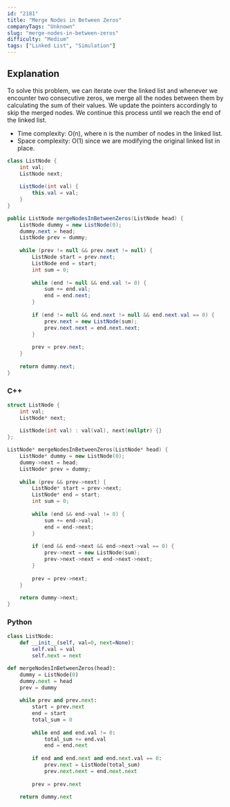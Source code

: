 ```yaml
---
id: "2181"
title: "Merge Nodes in Between Zeros"
companyTags: "Unknown"
slug: "merge-nodes-in-between-zeros"
difficulty: "Medium"
tags: ["Linked List", "Simulation"]
---
```


## Explanation

To solve this problem, we can iterate over the linked list and whenever we encounter two consecutive zeros, we merge all the nodes between them by calculating the sum of their values. We update the pointers accordingly to skip the merged nodes. We continue this process until we reach the end of the linked list.

- Time complexity: O(n), where n is the number of nodes in the linked list.
- Space complexity: O(1) since we are modifying the original linked list in place.

```java
class ListNode {
    int val;
    ListNode next;
    
    ListNode(int val) {
        this.val = val;
    }
}

public ListNode mergeNodesInBetweenZeros(ListNode head) {
    ListNode dummy = new ListNode(0);
    dummy.next = head;
    ListNode prev = dummy;
    
    while (prev != null && prev.next != null) {
        ListNode start = prev.next;
        ListNode end = start;
        int sum = 0;
        
        while (end != null && end.val != 0) {
            sum += end.val;
            end = end.next;
        }
        
        if (end != null && end.next != null && end.next.val == 0) {
            prev.next = new ListNode(sum);
            prev.next.next = end.next.next;
        }
        
        prev = prev.next;
    }
    
    return dummy.next;
}
```

### C++

```cpp
struct ListNode {
    int val;
    ListNode* next;
    
    ListNode(int val) : val(val), next(nullptr) {}
};

ListNode* mergeNodesInBetweenZeros(ListNode* head) {
    ListNode* dummy = new ListNode(0);
    dummy->next = head;
    ListNode* prev = dummy;
    
    while (prev && prev->next) {
        ListNode* start = prev->next;
        ListNode* end = start;
        int sum = 0;
        
        while (end && end->val != 0) {
            sum += end->val;
            end = end->next;
        }
        
        if (end && end->next && end->next->val == 0) {
            prev->next = new ListNode(sum);
            prev->next->next = end->next->next;
        }
        
        prev = prev->next;
    }
    
    return dummy->next;
}
```

### Python

```python
class ListNode:
    def __init__(self, val=0, next=None):
        self.val = val
        self.next = next

def mergeNodesInBetweenZeros(head):
    dummy = ListNode(0)
    dummy.next = head
    prev = dummy
    
    while prev and prev.next:
        start = prev.next
        end = start
        total_sum = 0
        
        while end and end.val != 0:
            total_sum += end.val
            end = end.next
            
        if end and end.next and end.next.val == 0:
            prev.next = ListNode(total_sum)
            prev.next.next = end.next.next
        
        prev = prev.next
    
    return dummy.next
```